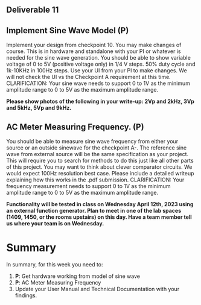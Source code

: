 ## Deliverable 11

## Implement Sine Wave Model (P)
Implement your design from checkpoint 10.  You may make changes of course.  This is in hardware and standalone with your PI or whatever is needed for the sine wave generation.
You should be able to show variable voltage of 0 to 5V (positive voltage only) in 1/4 V steps. 50% duty cycle and 1k-10KHz in 100Hz steps.
Use your UI from your PI to make changes.  We will not  check the UI vs the Checkpoint A requirement at this time.
CLARIFICATION: Your sine wave needs to support 0 to 1V as the minimum amplitude range to 0 to 5V as the maximum amplitude range.

**Please show photos of the following in your write-up: 2Vp and 2kHz, 3Vp and 5kHz, 5Vp and 9kHz.**

## AC Meter Measuring Frequency. (P)
You should be able to measure sine wave frequency from either your source or an outside sinewave for the checkpoint A-.  The reference sine wave from external source will be the same specification as your project.  This will require you to search for methods to do this just like all other parts of this project.  You may want to think about clever comparator circuits.  We would expect 100Hz resolution best case. 
Please include a detailed writeup explaining how this works in the .pdf submission.
CLARIFICATION: Your frequency measurement needs to support 0 to 1V as the minimum amplitude range to 0 to 5V as the maximum amplitude range.

**Functionality will be tested in class on Wednesday April 12th, 2023 using an external function generator. Plan to meet in one of the lab spaces (1409, 1450, or the rooms upstairs) on this day. Have a team member tell us where your team is on Wednesday.**



# Summary

In summary, for this week you need to:

1. **P**: Get hardware working from model of sine wave
2. **P**: AC Meter Measuring Frequency
3. Update your User Manual and Technical Documentation with your findings.
